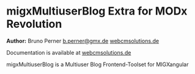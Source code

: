 migxMultiuserBlog Extra for MODx Revolution
=======================================


**Author:** Bruno Perner b.perner@gmx.de [webcmsolutions.de](http://www.webcmsolutions.de)

Documentation is available at [webcmsolutions.de]()

migxMultiuserBlog is a Multiuser Blog Frontend-Toolset for MIGXangular  

